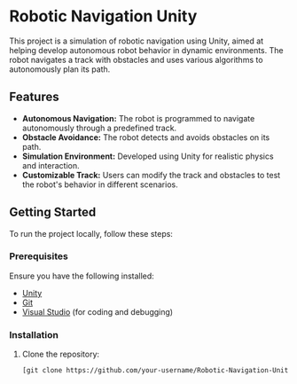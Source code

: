 # Robotic Navigation Unity

This project is a simulation of robotic navigation using Unity, aimed at helping develop autonomous robot behavior in dynamic environments. The robot navigates a track with obstacles and uses various algorithms to autonomously plan its path.

## Features

- **Autonomous Navigation:** The robot is programmed to navigate autonomously through a predefined track.
- **Obstacle Avoidance:** The robot detects and avoids obstacles on its path.
- **Simulation Environment:** Developed using Unity for realistic physics and interaction.
- **Customizable Track:** Users can modify the track and obstacles to test the robot's behavior in different scenarios.

## Getting Started

To run the project locally, follow these steps:

### Prerequisites

Ensure you have the following installed:

- [Unity](https://unity.com/)
- [Git](https://git-scm.com/)
- [Visual Studio](https://visualstudio.microsoft.com/) (for coding and debugging)

### Installation

1. Clone the repository:
   ```bash
   [git clone https://github.com/your-username/Robotic-Navigation-Unity.git](https://github.com/R3MIS-01/-Robotic-Navigation-Unity.git)
